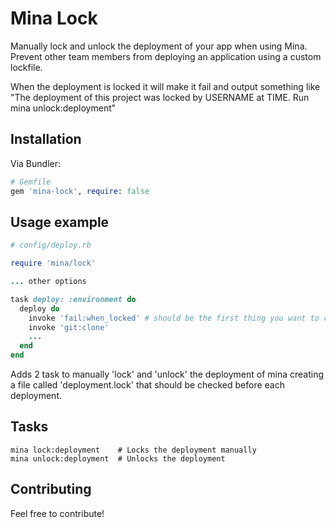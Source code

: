 # Mina Lock

Manually lock and unlock the deployment of your app when using Mina. Prevent other team members from deploying an application using a custom lockfile.


When the deployment is locked it will make it fail and output something like "The deployment of this project was locked by USERNAME at TIME. Run mina unlock:deployment"


## Installation

Via Bundler:

```ruby
# Gemfile
gem 'mina-lock', require: false
```


## Usage example

```ruby
# config/deploy.rb

require 'mina/lock'

... other options

task deploy: :environment do
  deploy do
    invoke 'fail:when_locked' # should be the first thing you want to check
    invoke 'git:clone'
    ...
  end
end
```

Adds 2 task to manually 'lock' and 'unlock' the deployment of mina creating a file called 'deployment.lock' that should be checked before each deployment.

## Tasks

```
mina lock:deployment    # Locks the deployment manually
mina unlock:deployment  # Unlocks the deployment
```

## Contributing

Feel free to contribute!
